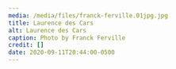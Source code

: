 ```yaml
---
media: /media/files/franck-ferville.01jpg.jpg
title: Laurence des Cars
alt: Laurence des Cars
caption: Photo by Franck Ferville
credit: []
date: 2020-09-11T20:44:00-0500
---
```

